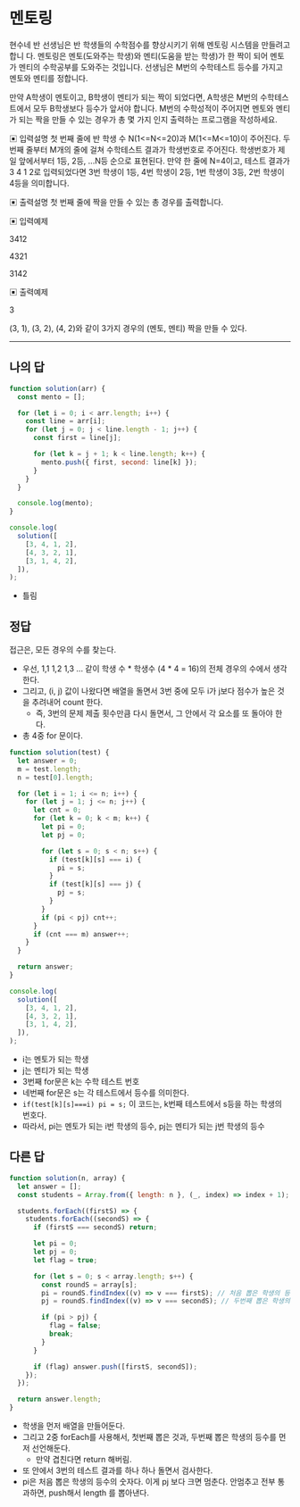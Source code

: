 # 멘토링

현수네 반 선생님은 반 학생들의 수학점수를 향상시키기 위해 멘토링 시스템을 만들려고 합니 다. 멘토링은 멘토(도와주는 학생)와 멘티(도움을 받는 학생)가 한 짝이 되어 멘토가 멘티의 수학공부를 도와주는 것입니다. 선생님은 M번의 수학테스트 등수를 가지고 멘토와 멘티를 정합니다.

만약 A학생이 멘토이고, B학생이 멘티가 되는 짝이 되었다면, A학생은 M번의 수학테스트에서 모두 B학생보다 등수가 앞서야 합니다.
 M번의 수학성적이 주어지면 멘토와 멘티가 되는 짝을 만들 수 있는 경우가 총 몇 가지 인지 출력하는 프로그램을 작성하세요.

▣ 입력설명
 첫 번째 줄에 반 학생 수 N(1<=N<=20)과 M(1<=M<=10)이 주어진다.
 두 번째 줄부터 M개의 줄에 걸쳐 수학테스트 결과가 학생번호로 주어진다. 학생번호가 제일 앞에서부터 1등, 2등, ...N등 순으로 표현된다.
 만약 한 줄에 N=4이고, 테스트 결과가 3 4 1 2로 입력되었다면 3번 학생이 1등, 4번 학생이 2등, 1번 학생이 3등, 2번 학생이 4등을 의미합니다.

▣ 출력설명
 첫 번째 줄에 짝을 만들 수 있는 총 경우를 출력합니다.

▣ 입력예제

3412

4321

3142

▣ 출력예제

3

(3, 1), (3, 2), (4, 2)와 같이 3가지 경우의 (멘토, 멘티) 짝을 만들 수 있다.

---

## 나의 답

```js
function solution(arr) {
  const mento = [];

  for (let i = 0; i < arr.length; i++) {
    const line = arr[i];
    for (let j = 0; j < line.length - 1; j++) {
      const first = line[j];

      for (let k = j + 1; k < line.length; k++) {
        mento.push({ first, second: line[k] });
      }
    }
  }

  console.log(mento);
}

console.log(
  solution([
    [3, 4, 1, 2],
    [4, 3, 2, 1],
    [3, 1, 4, 2],
  ]),
);
```

- 틀림

## 정답

접근은, 모든 경우의 수를 찾는다.

- 우선, 1,1 1,2 1,3 ... 같이 학생 수 * 학생수 (4 * 4 = 16)의 전체 경우의 수에서 생각한다.
- 그리고, (i, j) 값이 나왔다면 배열을 돌면서 3번 중에 모두 i가 j보다 점수가 높은 것을 추려내어 count 한다.
  - 즉, 3번의 문제 제출 횟수만큼 다시 돌면서, 그 안에서 각 요소를 또 돌아야 한다.
- 총 4중 for 문이다.

```js
function solution(test) {
  let answer = 0;
  m = test.length;
  n = test[0].length;

  for (let i = 1; i <= n; i++) {
    for (let j = 1; j <= n; j++) {
      let cnt = 0;
      for (let k = 0; k < m; k++) {
        let pi = 0;
        let pj = 0;

        for (let s = 0; s < n; s++) {
          if (test[k][s] === i) {
            pi = s;
          }
          if (test[k][s] === j) {
            pj = s;
          }
        }
        if (pi < pj) cnt++;
      }
      if (cnt === m) answer++;
    }
  }

  return answer;
}

console.log(
  solution([
    [3, 4, 1, 2],
    [4, 3, 2, 1],
    [3, 1, 4, 2],
  ]),
);
```

- i는 멘토가 되는 학생
- j는 멘티가 되는 학생
- 3번째 for문은 k는 수학 테스트 번호
- 네번째 for문은 s는 각 테스트에서 등수를 의미한다.
- `if(test[k][s]===i) pi = s;` 이 코드는, k번째 테스트에서 s등을 하는 학생의 번호다.
- 따라서, pi는 멘토가 되는 i번 학생의 등수, pj는 멘티가 되는 j번 학생의 등수

## 다른 답

```js
function solution(n, array) {
  let answer = [];
  const students = Array.from({ length: n }, (_, index) => index + 1);

  students.forEach((firstS) => {
    students.forEach((secondS) => {
      if (firstS === secondS) return;

      let pi = 0;
      let pj = 0;
      let flag = true;

      for (let s = 0; s < array.length; s++) {
        const roundS = array[s];
        pi = roundS.findIndex((v) => v === firstS); // 처음 뽑은 학생의 등수
        pj = roundS.findIndex((v) => v === secondS); // 두번째 뽑은 학생의 등수

        if (pi > pj) {
          flag = false;
          break;
        }
      }

      if (flag) answer.push([firstS, secondS]);
    });
  });

  return answer.length;
}
```

- 학생을 먼저 배열을 만들어둔다.
- 그리고 2중 forEach를 사용해서, 첫번째 뽑은 것과, 두번째 뽑은 학생의 등수를 먼저 선언해둔다.
  - 만약 겹친다면 return 해버림.
- 또 안에서 3번의 테스트 결과를 하나 하나 돌면서 검사한다.
- pi은 처음 뽑은 학생의 등수의 숫자다. 이게 pj 보다 크면 멈춘다. 안멈추고 전부 통과하면, push해서 length 를 뽑아낸다.
